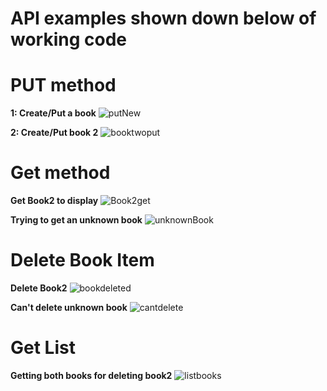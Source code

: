 # API examples shown down below of working code

# PUT method
**1: Create/Put a book**
![putNew](https://github.com/DanEbrah/homework/assets/50346743/01eb8e97-bb19-46c9-b777-513a7b6c71f9)

**2: Create/Put book 2**
![booktwoput](https://github.com/DanEbrah/homework/assets/50346743/a56c672e-84e7-497e-bcea-f9cb52899b12)

# Get method
**Get Book2 to display** 
![Book2get](https://github.com/DanEbrah/homework/assets/50346743/50904687-9b04-4db4-b22b-1c6baf3cb6d3)

**Trying to get an unknown book** 
![unknownBook](https://github.com/DanEbrah/homework/assets/50346743/129f5c6d-274a-482a-a69f-097acc31acf4)

# Delete Book Item
**Delete Book2** 
![bookdeleted](https://github.com/DanEbrah/homework/assets/50346743/19af75cb-01e4-40ac-a6fa-4936ea97c1b7)

**Can't delete unknown book**
![cantdelete](https://github.com/DanEbrah/homework/assets/50346743/79faa6fc-da7b-48b3-a3fa-f6cadba23671)

# Get List
**Getting both books for deleting book2**
![listbooks](https://github.com/DanEbrah/homework/assets/50346743/1348ffce-5407-4dd0-9fd9-d3021286c815)
